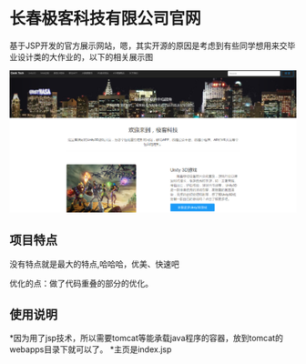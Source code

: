 # 长春极客科技有限公司官网

基于JSP开发的官方展示网站，嗯，其实开源的原因是考虑到有些同学想用来交毕业设计类的大作业的，以下的相关展示图

![首页](/pic/demo.png)

## 项目特点
没有特点就是最大的特点,哈哈哈，优美、快速吧

优化的点：做了代码重叠的部分的优化。

## 使用说明
*因为用了jsp技术，所以需要tomcat等能承载java程序的容器，放到tomcat的webapps目录下就可以了。
*主页是index.jsp


